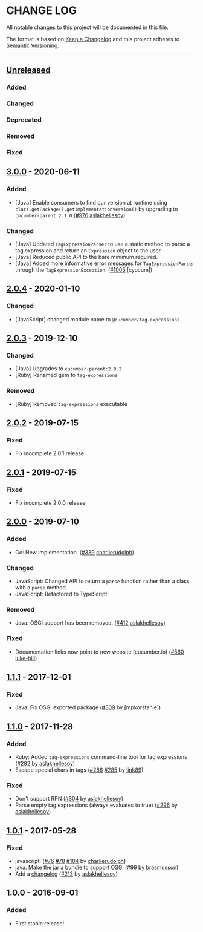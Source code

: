 # CHANGE LOG
All notable changes to this project will be documented in this file.

The format is based on [Keep a Changelog](http://keepachangelog.com/)
and this project adheres to [Semantic Versioning](http://semver.org/).

----
## [Unreleased]

### Added

### Changed

### Deprecated

### Removed

### Fixed

## [3.0.0] - 2020-06-11

### Added

* [Java] Enable consumers to find our version at runtime using `clazz.getPackage().getImplementationVersion()` by upgrading to `cucumber-parent:2.1.0`
  ([#976](https://github.com/cucumber/cucumber/pull/976)
   [aslakhellesoy])

### Changed

* [Java] Updated `TagExpressionParser` to use a static method to parse a tag expression and return an `Expression` object to the user.
* [Java] Reduced public API to the bare minimum required.
* [Java] Added more informative error messages for `TagExpressionParser` through the `TagExpressionException`.
  ([#1005](https://github.com/cucumber/cucumber/pull/1005)
  [cyocum])

## [2.0.4] - 2020-01-10

### Changed

* [JavaScript] changed module name to `@cucumber/tag-expressions`

## [2.0.3] - 2019-12-10

### Changed

* [Java] Upgrades to `cucumber-parent:2.0.2`
* [Ruby] Renamed gem to `tag-expressions`

### Removed

* [Ruby] Removed `tag-expressions` executable

## [2.0.2] - 2019-07-15

### Fixed

* Fix incomplete 2.0.1 release

## [2.0.1] - 2019-07-15

### Fixed

* Fix incomplete 2.0.0 release

## [2.0.0] - 2019-07-10

### Added
* Go: New implementation.
  ([#339](https://github.com/cucumber/cucumber/pull/339)
   [charlierudolph])

### Changed
* JavaScript: Changed API to return a `parse` function rather than a class with a `parse` method.
* JavaScript: Refactored to TypeScript

### Removed
* Java: OSGi support has been removed.
  ([#412](https://github.com/cucumber/cucumber/issues/412)
   [aslakhellesoy])

### Fixed
* Documentation links now point to new website (cucumber.io)
  ([#560](https://github.com/cucumber/cucumber/issues/560)
   [luke-hill])

## [1.1.1] - 2017-12-01

### Fixed
* Java: Fix OSGI exported package
  ([#309](https://github.com/cucumber/cucumber/pull/309)
   by [mpkorstanje])

## [1.1.0] - 2017-11-28

### Added
* Ruby: Added `tag-expressions` command-line tool for tag expressions
  ([#282](https://github.com/cucumber/cucumber/pull/282)
   by [aslakhellesoy])
* Escape special chars in tags
  ([#286](https://github.com/cucumber/cucumber/pull/286)
   [#285](https://github.com/cucumber/cucumber/issues/285)
   by [link89])

### Fixed
* Don't support RPN
  ([#304](https://github.com/cucumber/cucumber/issues/304)
   by [aslakhellesoy])
* Parse empty tag expressions (always evaluates to true)
  ([#296](https://github.com/cucumber/cucumber/issues/296)
   by [aslakhellesoy])

## [1.0.1] - 2017-05-28

### Fixed
* javascript:
  ([#76](https://github.com/cucumber/cucumber/pull/76)
   [#78](https://github.com/cucumber/cucumber/pull/78)
   [#104](https://github.com/cucumber/cucumber/issues/104)
   by [charlierudolph])
* java: Make the jar a bundle to support OSGi
  ([#99](https://github.com/cucumber/cucumber/pull/99)
    by [brasmusson])
* Add a [changelog](keepachangelog.com)
  ([#213](https://github.com/cucumber/cucumber/issues/213)
   by [aslakhellesoy])

## 1.0.0 - 2016-09-01

### Added

* First stable release!

<!-- Releases -->
[Unreleased]: https://github.com/cucumber/cucumber/compare/tag-expressions/v3.0.0...master
[3.0.0]: https://github.com/cucumber/cucumber/compare/tag-expressions/v2.0.4...tag-expressions/v3.0.0
[2.0.4]: https://github.com/cucumber/cucumber/compare/tag-expressions/v2.0.3...tag-expressions/v2.0.4
[2.0.3]: https://github.com/cucumber/cucumber/compare/tag-expressions/v2.0.2...tag-expressions/v2.0.3
[2.0.2]: https://github.com/cucumber/cucumber/compare/tag-expressions/v2.0.1...tag-expressions/v2.0.2
[2.0.1]: https://github.com/cucumber/cucumber/compare/tag-expressions/v2.0.0...tag-expressions/v2.0.1
[2.0.0]: https://github.com/cucumber/cucumber/compare/tag-expressions-v1.1.1...tag-expressions/v2.0.0
[1.1.1]: https://github.com/cucumber/cucumber/compare/tag-expressions-v1.1.0...tag-expressions-v1.1.1
[1.1.0]: https://github.com/cucumber/cucumber/compare/tag-expressions-v1.0.1...tag-expressions-v1.1.0
[1.0.1]: https://github.com/cucumber/cucumber/releases/tag/tag-expressions-v1.0.1

<!-- Contributors -->
[aslakhellesoy]:    https://github.com/aslakhellesoy
[brasmusson]:       https://github.com/brasmusson
[charlierudolph]:   https://github.com/charlierudolph
[link89]:           https://github.com/link89
[luke-hill]:        https://github.com/luke-hill
